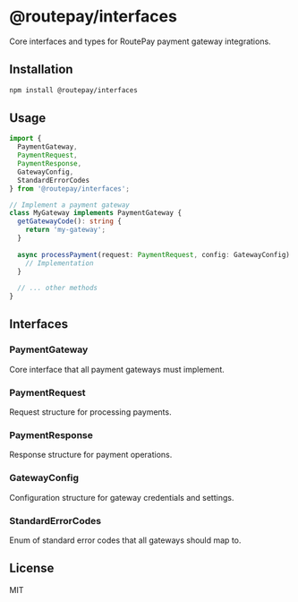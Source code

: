 # @routepay/interfaces

Core interfaces and types for RoutePay payment gateway integrations.

## Installation

```bash
npm install @routepay/interfaces
```

## Usage

```typescript
import { 
  PaymentGateway, 
  PaymentRequest, 
  PaymentResponse,
  GatewayConfig,
  StandardErrorCodes
} from '@routepay/interfaces';

// Implement a payment gateway
class MyGateway implements PaymentGateway {
  getGatewayCode(): string {
    return 'my-gateway';
  }
  
  async processPayment(request: PaymentRequest, config: GatewayConfig): Promise<PaymentResponse> {
    // Implementation
  }
  
  // ... other methods
}
```

## Interfaces

### PaymentGateway
Core interface that all payment gateways must implement.

### PaymentRequest
Request structure for processing payments.

### PaymentResponse  
Response structure for payment operations.

### GatewayConfig
Configuration structure for gateway credentials and settings.

### StandardErrorCodes
Enum of standard error codes that all gateways should map to.

## License

MIT